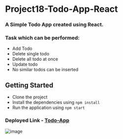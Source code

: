 # Project18-Todo-App-React

### A Simple Todo App created using React.
### Task which can be performed:
- Add Todo
- Delete single todo
- Delete all todo at once
- Update todo
- No similar todos can be inserted

## Getting Started

- Clone the project
- Install the dependencies using `npm install`
- Run the application using `npm start`

### Deployed Link - [Todo-App](https://todo-app-react-0.netlify.app/)
![image](https://user-images.githubusercontent.com/48837703/224557395-7547d4ed-1ae8-4444-bf8d-77be55abb030.png)
